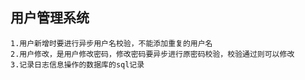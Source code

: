 ## 用户管理系统
    1.用户新增时要进行异步用户名校验，不能添加重复的用户名
    2.用户修改，是用户修改密码，修改密码要异步进行原密码校验，校验通过则可以修改
    3.记录日志信息操作的数据库的sql记录